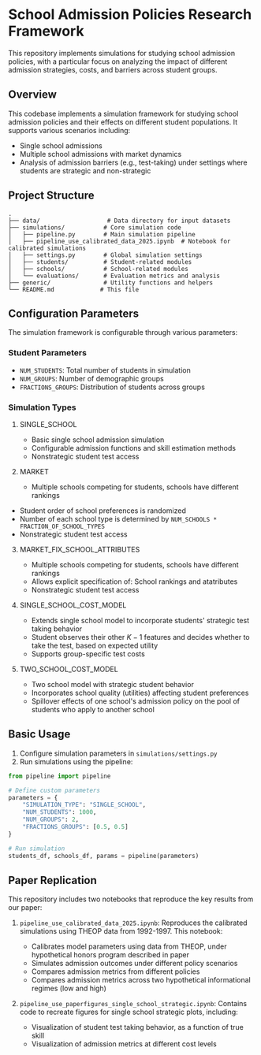 # School Admission Policies Research Framework

This repository implements simulations for studying school admission policies, with a particular focus on analyzing the impact of different admission strategies, costs, and barriers across student groups.

## Overview

This codebase implements a simulation framework for studying school admission policies and their effects on different student populations. It supports various scenarios including:
- Single school admissions
- Multiple school admissions with market dynamics
- Analysis of admission barriers (e.g., test-taking) under settings where students are strategic and non-strategic

## Project Structure

```
.
├── data/                   # Data directory for input datasets
├── simulations/           # Core simulation code
│   ├── pipeline.py        # Main simulation pipeline
│   ├── pipeline_use_calibrated_data_2025.ipynb  # Notebook for calibrated simulations
│   ├── settings.py        # Global simulation settings
│   ├── students/          # Student-related modules
│   ├── schools/           # School-related modules
│   └── evaluations/       # Evaluation metrics and analysis
├── generic/               # Utility functions and helpers
└── README.md             # This file
```

## Configuration Parameters

The simulation framework is configurable through various parameters:

### Student Parameters
- `NUM_STUDENTS`: Total number of students in simulation
- `NUM_GROUPS`: Number of demographic groups
- `FRACTIONS_GROUPS`: Distribution of students across groups

### Simulation Types

1. SINGLE_SCHOOL
   - Basic single school admission simulation
   - Configurable admission functions and skill estimation methods
   - Nonstrategic student test access

2. MARKET
   - Multiple schools competing for students, schools have different rankings
  - Student order of school preferences is randomized
  - Number of each school type is determined by `NUM_SCHOOLS * FRACTION_OF_SCHOOL_TYPES`
  - Nonstrategic student test access

3. MARKET_FIX_SCHOOL_ATTRIBUTES
   - Multiple schools competing for students, schools have different rankings
   - Allows explicit specification of: School rankings and atatributes
   - Nonstrategic student test access

4. SINGLE_SCHOOL_COST_MODEL
   - Extends single school model to incorporate students' strategic test taking behavior
   - Student observes their other $K-1$ features and decides whether to take the test, based on expected utility
   - Supports group-specific test costs 



5. TWO_SCHOOL_COST_MODEL
   - Two school model with strategic student behavior
   - Incorporates school quality (utilities) affecting student preferences
   - Spillover effects of one school's admission policy on the pool of students who apply to another school

## Basic Usage

1. Configure simulation parameters in `simulations/settings.py`
2. Run simulations using the pipeline:

```python
from pipeline import pipeline

# Define custom parameters
parameters = {
    "SIMULATION_TYPE": "SINGLE_SCHOOL",
    "NUM_STUDENTS": 1000,
    "NUM_GROUPS": 2,
    "FRACTIONS_GROUPS": [0.5, 0.5]
}

# Run simulation
students_df, schools_df, params = pipeline(parameters)
```

## Paper Replication

This repository includes two notebooks that reproduce the key results from our paper:

1. `pipeline_use_calibrated_data_2025.ipynb`: Reproduces the calibrated simulations using THEOP data from 1992-1997. This notebook:
   - Calibrates model parameters using data from THEOP, under hypothetical honors program described in paper
   - Simulates admission outcomes under different policy scenarios
   - Compares admission metrics from different policies
   - Compares admission metrics across two hypothetical informational regimes (low and high)

2. `pipeline_use_paperfigures_single_school_strategic.ipynb`: Contains code to recreate figures for single school strategic plots, including:
   - Visualization of student test taking behavior, as a function of true skill
   - Visualization of admission metrics at different cost levels

